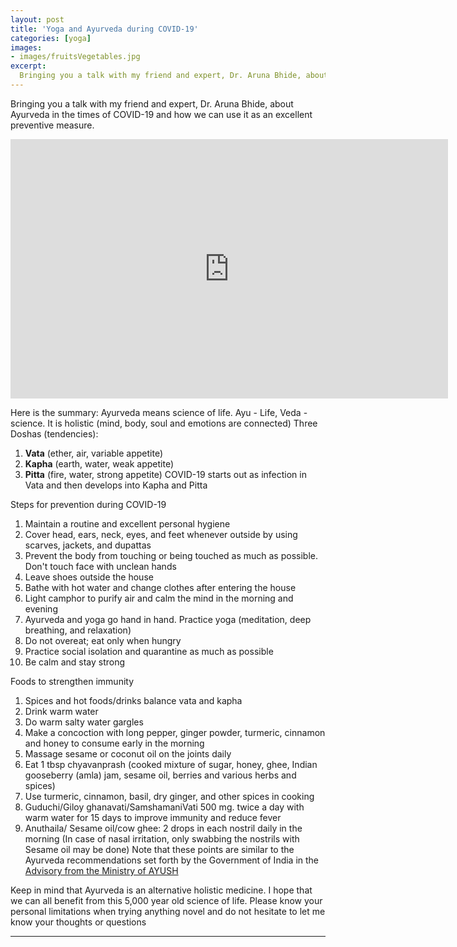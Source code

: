 ```yaml
---
layout: post
title: 'Yoga and Ayurveda during COVID-19'
categories: [yoga]
images:
- images/fruitsVegetables.jpg
excerpt:
  Bringing you a talk with my friend and expert, Dr. Aruna Bhide, about Ayurveda in the times of COVID-19 and how we can use it as an excellent preventive measure
---
```


Bringing you a talk with my friend and expert, Dr. Aruna Bhide, about Ayurveda in the times of COVID-19 and how we can use it as an excellent preventive measure. 
 
<p align="center">
<iframe width="700" height="415" src="https://www.youtube.com/embed/j3Qb9SmWJUE" frameborder="0" allow="accelerometer; autoplay; encrypted-media; gyroscope; picture-in-picture" allowfullscreen></iframe>
</p>
 
Here is the summary: 
Ayurveda means science of life. Ayu - Life, Veda - science. It is holistic (mind, body, soul and emotions are connected)
Three Doshas (tendencies):
1. **Vata** (ether, air, variable appetite)
2. **Kapha** (earth, water, weak appetite)
3. **Pitta** (fire, water, strong appetite)
COVID-19 starts out as infection in Vata and then develops into Kapha and Pitta
 
Steps for prevention during COVID-19
1. Maintain a routine and excellent personal hygiene
2. Cover head, ears, neck, eyes, and feet whenever outside by using scarves, jackets, and dupattas
3. Prevent the body from touching or being touched as much as possible. Don't touch face with unclean hands
4. Leave shoes outside the house
5. Bathe with hot water and change clothes after entering the house
6. Light camphor to purify air and calm the mind in the morning and evening
7. Ayurveda and yoga go hand in hand. Practice yoga (meditation, deep breathing, and relaxation)
8. Do not overeat; eat only when hungry
9. Practice social isolation and quarantine as much as possible
10. Be calm and stay strong
 
Foods to strengthen immunity
1. Spices and hot foods/drinks balance vata and kapha
2. Drink warm water
3. Do warm salty water gargles
4. Make a concoction with long pepper, ginger powder, turmeric, cinnamon and honey to consume early in the morning
5. Massage sesame or coconut oil on the joints daily
6. Eat 1 tbsp chyavanprash (cooked mixture of sugar, honey, ghee, Indian gooseberry (amla) jam, sesame oil, berries and various herbs and spices)
7. Use turmeric, cinnamon, basil, dry ginger, and other spices in cooking
8. Guduchi/Giloy ghanavati/SamshamaniVati 500 mg. twice a day with warm water for 15 days to improve immunity and reduce fever
9. Anuthaila/ Sesame oil/cow ghee: 2 drops in each nostril daily in the morning (In case of nasal irritation, only swabbing the nostrils with Sesame oil may be done)
Note that these points are similar to the Ayurveda recommendations set forth by the Government of India in the [Advisory from the Ministry of AYUSH](https://pib.gov.in/PressReleasePage.aspx?PRID=1609524&fbclid=IwAR3nlNCnwajPeFWgRhrZYLKe1UhqS_H1EMod53ineDvks_iErIbDouTpPRI "Ministry of Health and Family Welfare - Government of India")

Keep in mind that Ayurveda is an alternative holistic medicine. I hope that we can all benefit from this 5,000 year old science of life. Please know your personal limitations when trying anything novel and do not hesitate to let me know your thoughts or questions 

--- 
